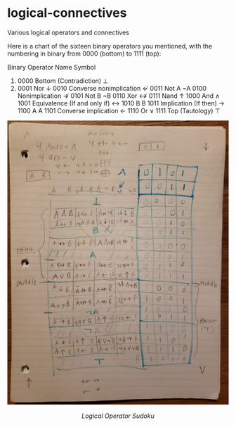 # logical-connectives
Various logical operators and connectives

Here is a chart of the sixteen binary operators you mentioned, with the numbering in binary from 0000 (bottom) to 1111 (top):

Binary	Operator Name	Symbol
1. 0000	Bottom (Contradiction)	⊥
1. 0001	Nor	↓
0010	Converse nonimplication	↚
0011	Not A	~A
0100	Nonimplication ↛
0101	Not B	~B
0110	Xor	↮
0111	Nand	↑
1000	And	∧
1001	Equivalence (If and only if)	↔
1010	B	B
1011	Implication (If then)	→
1100	A	A
1101	Converse implication	←
1110	Or	∨
1111	Top (Tautology)	⊤



<p align="center">
  <img src="logical-sudoku.jpg" width="1000px"/>
  <p align="center"><i>Logical Operator Sudoku</i></p>
</p>
